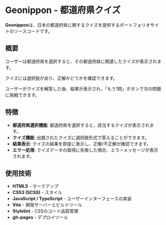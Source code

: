 # Geonippon - 都道府県クイズ

**Geonippon**は、日本の都道府県に関するクイズを提供するポートフォリオサイトのソースコードです。

## 概要
ユーザーは都道府県を選択すると、その都道府県に関連したクイズが表示されます。

クイズには選択肢があり、正解かどうかを確認できます。

ユーザーがクイズを解答した後、結果が表示され、「もう1問」ボタンで次の問題に挑戦できます。

## 特徴
- **都道府県選択機能**: 都道府県を選択すると、該当するクイズが表示されます。
- **クイズ機能**: 出題されたクイズに選択肢形式で答えることができます。
- **結果表示**: クイズの結果を即座に表示し、正解/不正解が確認できます。
- **エラー処理**: クイズデータの取得に失敗した場合、エラーメッセージが表示されます。

## 使用技術
- **HTML5** - マークアップ
- **CSS3 (SCSS)** - スタイル
- **JavaScript / TypeScript** - ユーザーインターフェースの実装
- **Vite** - 開発サーバーとビルドツール
- **Stylelint** - CSSのコード品質管理
- **gh-pages** - デプロイツール

